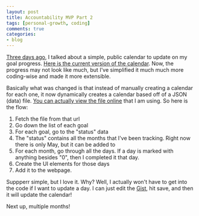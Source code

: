 ```yaml
---
layout: post
title: Accountability MVP Part 2
tags: [personal-growth, coding]
comments: true
categories:
- blog
---
```


[Three days ago](/blog/2018/05/12/accountability-idea), I talked about a simple, public calendar to update on my goal progress. [Here is the current version of the calendar](/accountability-calendar/). Now, the progress may not look like much, but I've simplified it much much more coding-wise and made it more extensible.

Basically what was changed is that instead of manually creating a calendar for each one, it now dynamically creates a calendar based off of a JSON (data) file. [You can actually view the file online](https://gist.github.com/kevinguebert/a31a2e8a09d7054dccca805ee05cb8f3) that I am using. So here is the flow:

1. Fetch the file from that url
2. Go down the list of each goal
3. For each goal, go to the "status" data
4. The "status" contains all the months that I've been tracking. Right now there is only May, but it can be added to
5. For each month, go through all the days. If a day is marked with anything besides "0", then I completed it that day.
6. Create the UI elements for those days
7. Add it to the webpage.

Suppperr simple, but I love it. Why? Well, I actually won't have to get into the code if I want to update a day. I can just edit the [Gist]((https://gist.github.com/kevinguebert/a31a2e8a09d7054dccca805ee05cb8f3)), hit save, and then it will update the calendar!

Next up, multiple months!